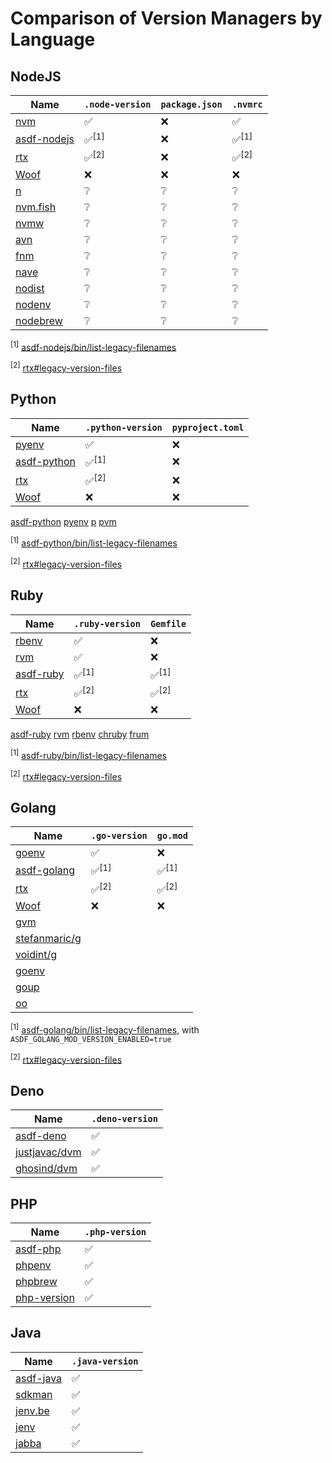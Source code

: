 # Comparison of Version Managers by Language

## NodeJS

| Name                                                  | `.node-version` | `package.json` | `.nvmrc`        |
|-------------------------------------------------------|-----------------|----------------|-----------------|
| [nvm](https://github.com/nvm-sh/nvm)                  | ✅               | ❌              | ✅               |
| [asdf-nodejs](https://github.com/asdf-vm/asdf-nodejs) | ✅<sup>[1]</sup> | ❌              | ✅<sup>[1]</sup> |
| [rtx](https://github.com/jdxcode/rtx)                 | ✅<sup>[2]</sup> | ❌              | ✅<sup>[2]</sup> |
| [Woof](https://github.com/version-manager/woof)       | ❌               | ❌              | ❌               |
| [n](https://github.com/tj/n)                          | ❔               | ❔              | ❔               |
| [nvm.fish](https://github.com/jorgebucaran/nvm.fish)  | ❔               | ❔              | ❔               |
| [nvmw](https://github.com/hakobera/nvmw)              | ❔               | ❔              | ❔               |
| [avn](https://github.com/wbyoung/avn)                 | ❔               | ❔              | ❔               |
| [fnm](https://github.com/Schniz/fnm)                  | ❔               | ❔              | ❔               |
| [nave](https://github.com/isaacs/nave)                | ❔               | ❔              | ❔               |
| [nodist](https://github.com/nullivex/nodist)          | ❔               | ❔              | ❔               |
| [nodenv](https://github.com/nodenv/nodenv)            | ❔               | ❔              | ❔               |
| [nodebrew](https://github.com/hokaccha/nodebrew)      | ❔               | ❔              | ❔               |

<sup>[1]</sup> [asdf-nodejs/bin/list-legacy-filenames](https://github.com/asdf-vm/asdf-nodejs/blob/master/bin/list-legacy-filenames)

<sup>[2]</sup> [rtx#legacy-version-files](https://github.com/jdxcode/rtx#legacy-version-files)

## Python

| Name                                                         | `.python-version` | `pyproject.toml` |
|--------------------------------------------------------------|-------------------|------------------|
| [pyenv](https://github.com/pyenv/pyenv)                      | ✅                 | ❌                |
| [asdf-python](https://github.com/asdf-community/asdf-python) | ✅<sup>[1]</sup>   | ❌                |
| [rtx](https://github.com/jdxcode/rtx)                        | ✅<sup>[2]</sup>   | ❌                |
| [Woof](https://github.com/version-manager/woof)              | ❌                 | ❌                |
[asdf-python](https://github.com/asdf-vm/asdf-python)
[pyenv](https://github.com/pyenv/pyenv)
[p](https://github.com/qw3rtman/p)
[pvm](https://github.com/DrPandemic/pvm)

<sup>[1]</sup> [asdf-python/bin/list-legacy-filenames](https://github.com/asdf-community/asdf-python/blob/master/bin/list-legacy-filenames)

<sup>[2]</sup> [rtx#legacy-version-files](https://github.com/jdxcode/rtx#legacy-version-files)

## Ruby

| Name                                                | `.ruby-version` | `Gemfile`       |
|-----------------------------------------------------|-----------------|-----------------|
| [rbenv](https://github.com/rbenv/rbenv)             | ✅               | ❌               |
| [rvm](https://github.com/rvm/rvm)                   | ✅               | ❌               |
| [asdf-ruby](https://github.com/asdf-vm/asdf-nodejs) | ✅<sup>[1]</sup> | ✅<sup>[1]</sup> |
| [rtx](https://github.com/jdxcode/rtx)               | ✅<sup>[2]</sup> | ✅<sup>[2]</sup> |
| [Woof](https://github.com/version-manager/woof)     | ❌               | ❌               |
[asdf-ruby](https://github.com/asdf-vm/asdf-ruby)
[rvm](https://rvm.io)
[rbenv](https://github.com/rbenv/rbenv)
[chruby](https://github.com/postmodern/chruby)
[frum](https://github.com/TaKO8Ki/frum)

<sup>[1]</sup> [asdf-ruby/bin/list-legacy-filenames](https://github.com/asdf-community/asdf-ruby/blob/master/bin/list-legacy-filenames)

<sup>[2]</sup> [rtx#legacy-version-files](https://github.com/jdxcode/rtx#legacy-version-files)

## Golang

| Name                                                  | `.go-version`   | `go.mod`        |
|-------------------------------------------------------|-----------------|-----------------|
| [goenv](https://github.com/syndbg/goenv)              | ✅               | ❌               |
| [asdf-golang](https://github.com/asdf-vm/asdf-golang) | ✅<sup>[1]</sup> | ✅<sup>[1]</sup> |
| [rtx](https://github.com/jdxcode/rtx)                 | ✅<sup>[2]</sup> | ✅<sup>[2]</sup> |
| [Woof](https://github.com/version-manager/woof)       | ❌               | ❌               |
| [gvm](https://github.com/moovweb/gvm)
| [stefanmaric/g](https://github.com/stefanmaric/g)
| [voidint/g](https://github.com/voidint/g)
| [goenv](https://github.com/syndbg/goenv)
| [goup](https://github.com/owenthereal/goup)
| [oo](https://github.com/hit9/oo)

<sup>[1]</sup> [asdf-golang/bin/list-legacy-filenames](https://github.com/asdf-community/asdf-golang/blob/master/bin/list-legacy-filenames), with `ASDF_GOLANG_MOD_VERSION_ENABLED=true`

<sup>[2]</sup> [rtx#legacy-version-files](https://github.com/jdxcode/rtx#legacy-version-files)

## Deno

| Name                                                     | `.deno-version` |
|----------------------------------------------------------|-------------|
| [asdf-deno](https://github.com/asdf-community/asdf-deno) | ✅           |
| [justjavac/dvm](https://github.com/justjavac/dvm)        | ✅           |
| [ghosind/dvm](https://github.com/ghosind/dvm)            | ✅           |

## PHP

| Name                                                   | `.php-version` |
|--------------------------------------------------------|-------------|
| [asdf-php](https://github.com/asdf-community/asdf-php) | ✅           |
| [phpenv](https://github.com/phpenv/phpenv)             | ✅           |
| [phpbrew](https://github.com/phpbrew/phpbrew)          | ✅           |
| [php-version](https://github.com/wilmoore/php-version) | ✅           |

## Java

| Name                                              | `.java-version` |
|---------------------------------------------------|-------------|
| [asdf-java](https://github.com/halcyon/asdf-java) | ✅           |
| [sdkman](https://sdkman.io)                       | ✅           |
| [jenv.be](https://www.jenv.be)                    | ✅           |
| [jenv](https://github.com/linux-china/jenv)       | ✅           |
| [jabba](https://github.com/shyiko/jabba)          | ✅           |
